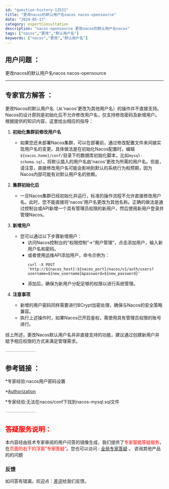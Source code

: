 ```yaml
---
id: "question-history-13531"
title: "更改nacos的默认用户名nacos nacos-opensource"
date: "2024-05-17"
category: expertConsultation
description: "nacos-opensource 更改nacos的默认用户名nacos"
tags: ["nacos","更改","默认用户名"]
keywords: ["nacos","更改","默认用户名"]
---
```


## 用户问题 ： 
 更改nacos的默认用户名nacos nacos-opensource 

---------------
## 专家官方解答 ：

更改Nacos的默认用户名（从'nacos'更改为其他用户名）的操作并不直接支持。Nacos的设计原则是初始化后不允许修改用户名，仅支持修改密码及新增用户。根据提供的知识内容，这里给出相应的指导：

1. **初始化集群前修改用户名**
   - 如果您还未部署Nacos集群，可以在部署前，通过修改配置文件来间接实现用户名的变更。具体做法是在初始化Nacos配置时，编辑`${nacos.home}/conf/`目录下的数据库初始化脚本，比如`mysql-schema.sql`，将默认插入的用户名由'nacos'更改为所需的用户名。但是，请注意，直接修改用户名可能会影响到默认的系统行为和预期，因为Nacos内部可能有对默认用户名的依赖。

2. **集群初始化后**
   - 一旦Nacos集群已经初始化并运行，标准的操作流程不允许直接修改用户名。此时，您不能直接将'nacos'用户名更改为其他名称。正确的做法是通过控制台或API新增一个具有管理员权限的新用户，然后使用新用户登录并管理Nacos。

3. **新增用户**
   - 您可以通过以下步骤新增用户：
     - 访问Nacos控制台的“权限控制”->“用户管理”，点击添加用户，输入新用户名和密码。
     - 或者使用运维API添加用户，命令示例为：
       ```shell
       curl -X POST 'http://${nacos_host}:${nacos_port}/nacos/v1/auth/users?username=${new_username}&password=${new_password}'
       ```
     - 添加后，确保为新用户分配足够的权限以进行系统管理。

4. **注意事项**
   - 新增的用户密码同样需要进行BCrypt加密处理，确保与Nacos的安全策略兼容。
   - 执行上述操作时，如果Nacos已开启鉴权，需使用具有管理员权限的账号进行。

综上所述，更改Nacos默认用户名并非直接支持的功能，建议通过创建新用户并赋予相应权限的方式来满足管理需求。


<font color="#949494">---------------</font> 


## 参考链接 ：

*专家经验:nacos用户密码设置 
 
 *[Authorization](https://nacos.io/docs/latest/guide/user/auth)
 
 *专家经验:无法在nacos/conf下找到nacos-mysql.sql文件 


 <font color="#949494">---------------</font> 
 


## <font color="#FF0000">答疑服务说明：</font> 

本内容经由技术专家审阅的用户问答的镜像生成，我们提供了<font color="#FF0000">专家智能答疑服务</font>，在<font color="#FF0000">页面的右下的浮窗”专家答疑“</font>。您也可以访问 : [全局专家答疑](https://opensource.alibaba.com/chatBot) 。 咨询其他产品的的问题

### 反馈
如问答有错漏，欢迎点：[差评](https://ai.nacos.io/user/feedbackByEnhancerGradePOJOID?enhancerGradePOJOId=13916)给我们反馈。
